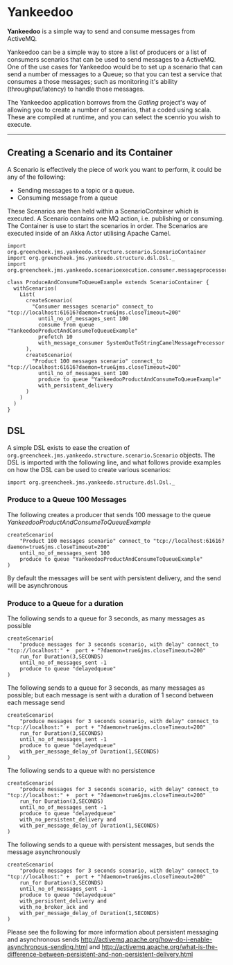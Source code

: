 # Yankeedoo

**Yankeedoo** is a simple way to send and consume messages from ActiveMQ.

Yankeedoo can be a simple way to store a list of producers or a list of consumers scenarios that
can be used to send messages to a ActiveMQ.  One of the use cases for Yankeedoo would
be to set up a scenario that can send a number of messages to a Queue; so that you can test
a service that consumes a those messages; such as monitoring it's ability (throughput/latency)
to handle those messages.

The Yankeedoo application borrows from the *Gatling* project's way of allowing you to create
a number of scenarios, that a coded using scala.  These are compiled at runtime, and you can select
the scenrio you wish to execute.

----

## Creating a Scenario and its Container ##

A Scenario is effectively the piece of work you want to perform, it could be any of the following:

- Sending messages to a topic or a queue.
- Consuming message from a queue

These Scenarios are then held within a ScenarioContainer which is executed.  A Scenario contains one MQ action, i.e.
publishing or consuming.  The Container is use to start the scenarios in order.  The Scenarios are executed inside of
an Akka Actor utilising Apache Camel.


    import org.greencheek.jms.yankeedo.structure.scenario.ScenarioContainer
    import org.greencheek.jms.yankeedo.structure.dsl.Dsl._
    import org.greencheek.jms.yankeedo.scenarioexecution.consumer.messageprocessor.SystemOutToStringCamelMessageProcessor

    class ProduceAndConsumeToQueueExample extends ScenarioContainer {
      withScenarios(
        List(
          createScenario(
            "Consumer messages scenario" connect_to "tcp://localhost:61616?daemon=true&jms.closeTimeout=200"
              until_no_of_messages_sent 100
              consume from queue "YankeedooProductAndConsumeToQueueExample"
              prefetch 10
              with_message_consumer SystemOutToStringCamelMessageProcessor
          ),
          createScenario(
            "Product 100 messages scenario" connect_to "tcp://localhost:61616?daemon=true&jms.closeTimeout=200"
              until_no_of_messages_sent 100
              produce to queue "YankeedooProductAndConsumeToQueueExample"
              with_persistent_delivery
          )
        )
      )
    }

## DSL ##

A simple DSL exists to ease the creation of `org.greencheek.jms.yankeedo.structure.scenario.Scenario` objects.
The DSL is imported with the following line, and what follows provide examples on how the DSL can be
used to create various scenarios:

    import org.greencheek.jms.yankeedo.structure.dsl.Dsl._


### Produce to a Queue 100 Messages ###

The following creates a producer that sends 100 message to the queue *YankeedooProductAndConsumeToQueueExample*

    createScenario(
        "Product 100 messages scenario" connect_to "tcp://localhost:61616?daemon=true&jms.closeTimeout=200"
        until_no_of_messages_sent 100
        produce to queue "YankeedooProductAndConsumeToQueueExample"
    )

By default the messages will be sent with persistent delivery, and the send will be asynchronous

### Produce to a Queue for a duration ###

The following sends to a queue for 3 seconds, as many messages as possible

    createScenario(
        "produce messages for 3 seconds scenario, with delay" connect_to "tcp://localhost:" +  port + "?daemon=true&jms.closeTimeout=200"
        run_for Duration(3,SECONDS)
        until_no_of_messages_sent -1
        produce to queue "delayedqueue"
    )

The following sends to a queue for 3 seconds, as many messages as possible; but each message is sent
with a duration of 1 second between each message send

    createScenario(
        "produce messages for 3 seconds scenario, with delay" connect_to "tcp://localhost:" +  port + "?daemon=true&jms.closeTimeout=200"
        run_for Duration(3,SECONDS)
        until_no_of_messages_sent -1
        produce to queue "delayedqueue"
        with_per_message_delay_of Duration(1,SECONDS)
    )

The following sends to a queue with no persistence

    createScenario(
        "produce messages for 3 seconds scenario, with delay" connect_to "tcp://localhost:" +  port + "?daemon=true&jms.closeTimeout=200"
        run_for Duration(3,SECONDS)
        until_no_of_messages_sent -1
        produce to queue "delayedqueue"
        with_no_persistent_delivery and
        with_per_message_delay_of Duration(1,SECONDS)
    )

The following sends to a queue with persistent messages, but sends the message asynchronously

    createScenario(
        "produce messages for 3 seconds scenario, with delay" connect_to "tcp://localhost:" +  port + "?daemon=true&jms.closeTimeout=200"
        run_for Duration(3,SECONDS)
        until_no_of_messages_sent -1
        produce to queue "delayedqueue"
        with_persistent_delivery and
        with_no_broker_ack and
        with_per_message_delay_of Duration(1,SECONDS)
    )

Please see the following for more information about persistent messaging and asynchronous sends
http://activemq.apache.org/how-do-i-enable-asynchronous-sending.html and http://activemq.apache.org/what-is-the-difference-between-persistent-and-non-persistent-delivery.html
